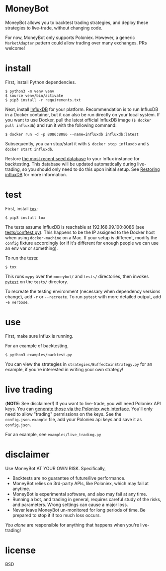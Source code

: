 # MoneyBot

MoneyBot allows you to backtest trading strategies, and deploy these strategies to live-trade, without changing code.

For now, MoneyBot only supports Poloniex. However, a generic `MarketAdapter` pattern could allow trading over many exchanges. PRs welcome!

# install

First, install Python dependencies.

```
$ python3 -m venv venv
$ source venv/bin/activate
$ pip3 install -r requirements.txt
```

Next, install [InfluxDB](https://infuxdata.com) for your platform. Recommendation is to run InfluxDB in a Docker container, but it can also be run directly on your local system. If you want to use Docker, pull the latest official InfluxDB image (`$ docker pull influxdb`) and run it with the following command:

```
$ docker run -d -p 8086:8086 --name=influxdb influxdb:latest
```

Subsequently, you can stop/start it with `$ docker stop influxdb` and `$ docker start influxdb`.

Restore [the most recent seed database](https://github.com/elsehow/moneybot/releases/tag/database) to your Influx instance for backtesting. This database will be updated automatically during live-trading, so you should only need to do this upon initial setup. See [Restoring influxDB](https://docs.influxdata.com/influxdb/v1.2/administration/backup_and_restore/#restore) for more information.

# test

First, install [`tox`](https://tox.readthedocs.io/en/latest/):

```
$ pip3 install tox
```

The tests assume InfluxDB is reachable at 192.168.99.100:8086 (see [tests/conftest.py](https://github.com/elsehow/moneybot/blob/master/tests/conftest.py)). This happens to be the IP assigned to the Docker host when using `docker-machine` on a Mac. If your setup is different, modify the `config` fixture accordingly (or if it's different for enough people we can use an env var or something).

To run the tests:

```
$ tox
```

This runs `mypy` over the `moneybot/` and `tests/` directories, then invokes [`pytest`](https://docs.pytest.org/en/latest/contents.html) on the `tests/` directory.

To recreate the testing environment (necessary when dependency versions change), add `-r` or `--recreate`. To run `pytest` with more detailed output, add `-e verbose`.

# use

First, make sure Influx is running.

For an example of backtesting,

```
$ python3 examples/backtest.py
```

You can view the strategies in `strategies/BuffedCoinStrategy.py` for an example, if you're interested in writing your own strategy!

# live trading

(**NOTE**: See disclaimer!)
If you want to live-trade, you will need Poloniex API keys. You can [generate those via the Poloniex web interface](https://www.youtube.com/watch?v=OScIbgXZoW0). You'll only need to allow "trading" permissions on the keys. See the `config.json.example` file, add your Poloniex api keys and save it as `config.json`.

For an example, see `examples/live_trading.py`

# disclaimer

Use MoneyBot AT YOUR OWN RISK. Specifically,

- Backtests are no guarantee of future/live performance.
- MoneyBot relies on 3rd-party APIs, like Poloniex, which may fail at anytime.
- MoneyBot is experimental software, and also may fail at any time.
- Running a bot, and trading in general, requires careful study of the risks, and parameters. Wrong settings can cause a major loss.
- Never leave MoneyBot un-monitored for long periods of time. Be prepared to stop it if too much loss occurs.

*You alone* are responsible for anything that happens when you're live-trading!

# license

BSD
